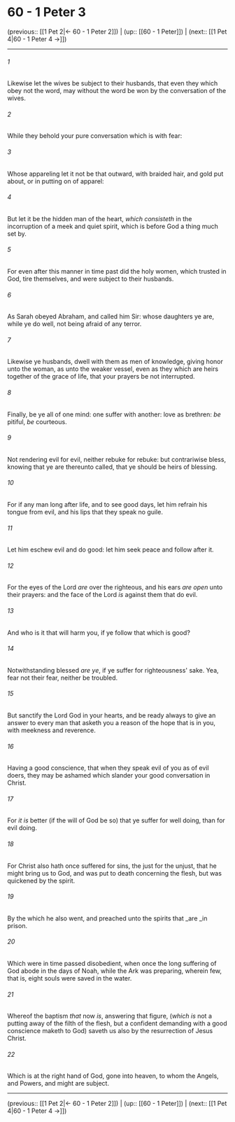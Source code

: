 # 60 - 1 Peter 3

(previous:: [[1 Pet 2|← 60 - 1 Peter 2]]) | (up:: [[60 - 1 Peter]]) | (next:: [[1 Pet 4|60 - 1 Peter 4 →]])

***


###### 1 
Likewise let the wives be subject to their husbands, that even they which obey not the word, may without the word be won by the conversation of the wives. 

###### 2 
While they behold your pure conversation which is with fear: 

###### 3 
Whose appareling let it not be that outward, with braided hair, and gold put about, or in putting on of apparel: 

###### 4 
But let it be the hidden man of the heart, _which consisteth_ in the incorruption of a meek and quiet spirit, which is before God a thing much set by. 

###### 5 
For even after this manner in time past did the holy women, which trusted in God, tire themselves, and were subject to their husbands. 

###### 6 
As Sarah obeyed Abraham, and called him Sir: whose daughters ye are, while ye do well, not being afraid of any terror. 

###### 7 
Likewise ye husbands, dwell with them as men of knowledge, giving honor unto the woman, as unto the weaker vessel, even as they which are heirs together of the grace of life, that your prayers be not interrupted. 

###### 8 
Finally, be ye all of one mind: one suffer with another: love as brethren: _be_ pitiful, _be_ courteous. 

###### 9 
Not rendering evil for evil, neither rebuke for rebuke: but contrariwise bless, knowing that ye are thereunto called, that ye should be heirs of blessing. 

###### 10 
For if any man long after life, and to see good days, let him refrain his tongue from evil, and his lips that they speak no guile. 

###### 11 
Let him eschew evil and do good: let him seek peace and follow after it. 

###### 12 
For the eyes of the Lord _are_ over the righteous, and his ears _are open_ unto their prayers: and the face of the Lord _is_ against them that do evil. 

###### 13 
And who is it that will harm you, if ye follow that which is good? 

###### 14 
Notwithstanding blessed _are ye_, if ye suffer for righteousness' sake. Yea, fear not their fear, neither be troubled. 

###### 15 
But sanctify the Lord God in your hearts, and be ready always to give an answer to every man that asketh you a reason of the hope that is in you, with meekness and reverence. 

###### 16 
Having a good conscience, that when they speak evil of you as of evil doers, they may be ashamed which slander your good conversation in Christ. 

###### 17 
For _it is_ better (if the will of God be so) that ye suffer for well doing, than for evil doing. 

###### 18 
For Christ also hath once suffered for sins, the just for the unjust, that he might bring us to God, and was put to death concerning the flesh, but was quickened by the spirit. 

###### 19 
By the which he also went, and preached unto the spirits that _are _in prison. 

###### 20 
Which were in time passed disobedient, when once the long suffering of God abode in the days of Noah, while the Ark was preparing, wherein few, that is, eight souls were saved in the water. 

###### 21 
Whereof the baptism _that_ now _is_, answering that figure, (_which is_ not a putting away of the filth of the flesh, but a confident demanding with a good conscience maketh to God) saveth us also by the resurrection of Jesus Christ. 

###### 22 
Which is at the right hand of God, gone into heaven, to whom the Angels, and Powers, and might are subject.

***

(previous:: [[1 Pet 2|← 60 - 1 Peter 2]]) | (up:: [[60 - 1 Peter]]) | (next:: [[1 Pet 4|60 - 1 Peter 4 →]])
